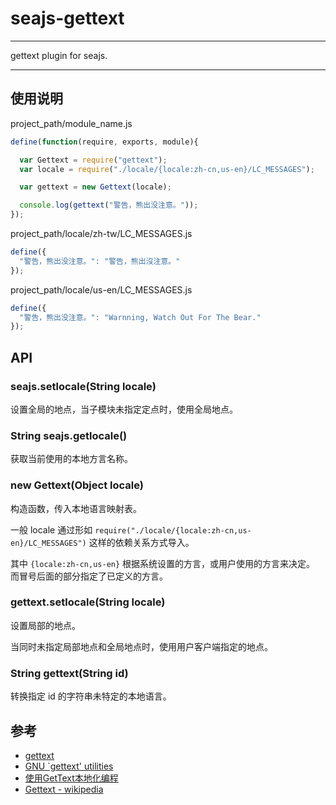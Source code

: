 
# seajs-gettext

---

gettext plugin for seajs.

---

## 使用说明

project_path/module_name.js

```js
define(function(require, exports, module){

  var Gettext = require("gettext");
  var locale = require("./locale/{locale:zh-cn,us-en}/LC_MESSAGES");

  var gettext = new Gettext(locale);

  console.log(gettext("警告，熊出没注意。"));
});
```

project_path/locale/zh-tw/LC_MESSAGES.js

```js
define({
  "警告，熊出没注意。": "警告，熊出沒注意。"
});
```

project_path/locale/us-en/LC_MESSAGES.js

```js
define({
  "警告，熊出没注意。": "Warnning, Watch Out For The Bear."
});
```


## API

### seajs.setlocale(String locale)

设置全局的地点，当子模块未指定定点时，使用全局地点。

### String seajs.getlocale()

获取当前使用的本地方言名称。

### new Gettext(Object locale)

构造函数，传入本地语言映射表。

一般 locale 通过形如 `require("./locale/{locale:zh-cn,us-en}/LC_MESSAGES")`
这样的依赖关系方式导入。

其中 `{locale:zh-cn,us-en}` 根据系统设置的方言，或用户使用的方言来决定。
而冒号后面的部分指定了已定义的方言。


### gettext.setlocale(String locale)

设置局部的地点。

当同时未指定局部地点和全局地点时，使用用户客户端指定的地点。

### String gettext(String id)

转换指定 id 的字符串未特定的本地语言。


## 参考

* [gettext](http://www.gnu.org/software/gettext/)
* [GNU `gettext' utilities](http://www.gnu.org/software/gettext/manual/gettext.html)
* [使用GetText本地化编程](http://jianlee.ylinux.org/Computer/C/gettext.html)
* [Gettext - wikipedia](http://zh.wikipedia.org/wiki/Gettext)
